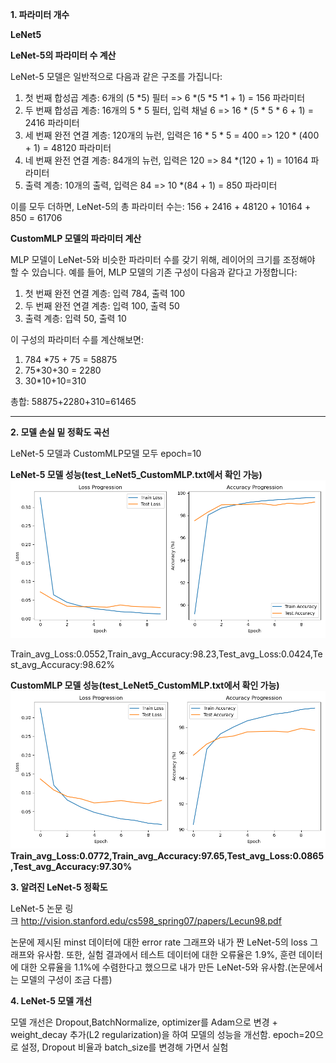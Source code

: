 **1. 파라미터 개수**

**LeNet5**

**LeNet-5의 파라미터 수 계산**

LeNet-5 모델은 일반적으로 다음과 같은 구조를 가집니다:

1. 첫 번째 합성곱 계층: 6개의 (5 *5) 필터 => 6 *(5 *5 *1 + 1) = 156 파라미터
2. 두 번째 합성곱 계층: 16개의 5 * 5 필터, 입력 채널 6 => 16 * (5 * 5 * 6 + 1) = 2416 파라미터
3. 세 번째 완전 연결 계층: 120개의 뉴런, 입력은 16 * 5 * 5 = 400 => 120 * (400 + 1) = 48120 파라미터
4. 네 번째 완전 연결 계층: 84개의 뉴런, 입력은 120 => 84 *(120 + 1) = 10164 파라미터
5. 출력 계층: 10개의 출력, 입력은 84 => 10 *(84 + 1) = 850 파라미터

이를 모두 더하면, LeNet-5의 총 파라미터 수는: 156 + 2416 + 48120 + 10164 + 850 = 61706

**CustomMLP 모델의 파라미터 계산**

MLP 모델이 LeNet-5와 비슷한 파라미터 수를 갖기 위해, 레이어의 크기를 조정해야 할 수 있습니다. 예를 들어, MLP 모델의 기존 구성이 다음과 같다고 가정합니다:

1. 첫 번째 완전 연결 계층: 입력 784, 출력 100
2. 두 번째 완전 연결 계층: 입력 100, 출력 50
3. 출력 계층: 입력 50, 출력 10

이 구성의 파라미터 수를 계산해보면:

1. 784 *75 + 75 = 58875
2. 75*30+30 = 2280
3. 30*10+10=310

총합: 58875+2280+310=61465

---

**2. 모델 손실 밑 정확도 곡선**

LeNet-5 모델과 CustomMLP모델 모두 epoch=10

**LeNet-5 모델 성능(test_LeNet5_CustomMLP.txt에서 확인 가능)**
![LeNet_그림](LeNet5_plot.png)

Train_avg_Loss:0.0552,Train_avg_Accuracy:98.23,Test_avg_Loss:0.0424,Test_avg_Accuracy:98.62%

**CustomMLP 모델 성능(test_LeNet5_CustomMLP.txt에서 확인 가능)**
![CustomMLP_그림](CustumMLP.png)
**Train_avg_Loss:0.0772,Train_avg_Accuracy:97.65,Test_avg_Loss:0.0865,Test_avg_Accuracy:97.30%**

**3. 알려진 LeNet-5 정확도**

LeNet-5 논문 링크 http://vision.stanford.edu/cs598_spring07/papers/Lecun98.pdf

논문에 제시된 minst 데이터에 대한 error rate 그래프와 내가 짠 LeNet-5의 loss 그래프와 유사함. 또한, 실험 결과에서 테스트 데이터에 대한 오류율은 1.9%, 훈련 데이터에 대한 오류율을 1.1%에 수렴한다고 했으므로 내가 만든 LeNet-5와 유사함.(논문에서는 모델의 구성이 조금 다름)

**4. LeNet-5 모델 개선**

모델 개선은 Dropout,BatchNormalize, optimizer를 Adam으로 변경 + weight_decay 추가(L2 regularization)을 하여 모델의 성능을 개선함. epoch=20으로 설정, Dropout 비율과 batch_size를 변경해 가면서 실험
